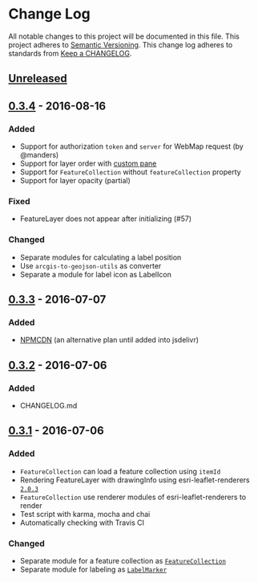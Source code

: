 # Change Log
All notable changes to this project will be documented in this file.
This project adheres to [Semantic Versioning](http://semver.org/).
This change log adheres to standards from [Keep a CHANGELOG](http://keepachangelog.com).

## [Unreleased]

## [0.3.4] - 2016-08-16

### Added

- Support for authorization `token` and `server` for WebMap request (by @manders)
- Support for layer order with [custom pane](http://leafletjs.com/examples/map-panes.html#custom-pane)
- Support for `FeatureCollection` without `featureCollection` property
- Support for layer opacity (partial)

### Fixed

- FeatureLayer does not appear after initializing (#57)

### Changed

- Separate modules for calculating a label position
- Use `arcgis-to-geojson-utils` as converter
- Separate a module for label icon as LabelIcon

## [0.3.3] - 2016-07-07

### Added

- [NPMCDN](https://npmcdn.com/esri-leaflet-webmap@0.3.3) (an alternative plan until added into jsdelivr)

## [0.3.2] - 2016-07-06

### Added

- CHANGELOG.md

## [0.3.1] - 2016-07-06

### Added

- `FeatureCollection` can load a feature collection using `itemId`
- Rendering FeatureLayer with drawingInfo using esri-leaflet-renderers [`2.0.3`](https://github.com/Esri/esri-leaflet-renderers/releases/tag/v2.0.3)
- `FeatureCollection` use renderer modules of esri-leaflet-renderers to render
- Test script with karma, mocha and chai
- Automatically checking with Travis CI

### Changed

- Separate module for a feature collection as [`FeatureCollection`](https://github.com/ynunokawa/L.esri.WebMap/blob/master/src/FeatureCollection/FeatureCollection.js)
- Separate module for labeling as [`LabelMarker`](https://github.com/ynunokawa/L.esri.WebMap/blob/master/src/Label/LabelMarker.js)

[Unreleased]: https://github.com/ynunokawa/L.esri.WebMap/compare/v0.3.4...HEAD
[0.3.4]: https://github.com/ynunokawa/L.esri.WebMap/compare/v0.3.3...v0.3.4
[0.3.3]: https://github.com/ynunokawa/L.esri.WebMap/compare/v0.3.2...v0.3.3
[0.3.2]: https://github.com/ynunokawa/L.esri.WebMap/compare/v0.3.1...v0.3.2
[0.3.1]: https://github.com/ynunokawa/L.esri.WebMap/compare/0.3.0...v0.3.1
